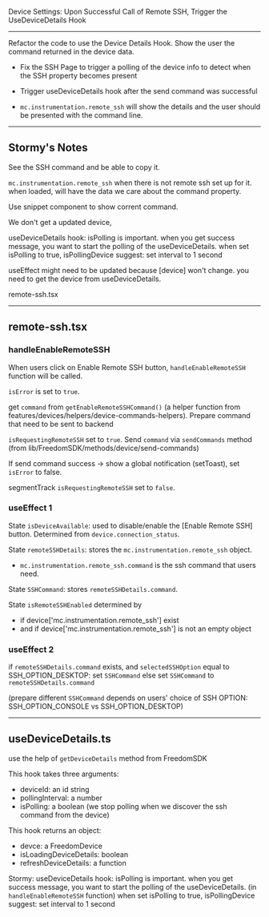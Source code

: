 Device Settings: Upon Successful Call of Remote SSH, Trigger the UseDeviceDetails Hook

-----
Refactor the code to use the Device Details Hook. Show the user the command returned in the device data.

-   Fix the SSH Page to trigger a polling of the device info to detect when the SSH property becomes present
    
-   Trigger useDeviceDetails hook after the send command was successful
    
-   `mc.instrumentation.remote_ssh` will show the details and the user should be presented with the command line.
---
## Stormy's Notes
See the SSH command and be able to copy it.

`mc.instrumentation.remote_ssh`
when there is not remote ssh set up for it.
when loaded, will have the data
we care about the command property.

Use snippet component to show corrent command.

We don't get a updated device, 

useDeviceDetails hook: isPolling is important.
when you get success message, you want to start the polling of the useDeviceDetails.
when set isPolling to true, 
isPollingDevice
suggest: set interval to 1 second

useEffect might need to be updated because [device] won't change.
you need to get the device from useDeviceDetails.

remote-ssh.tsx

----

## remote-ssh.tsx
### handleEnableRemoteSSH
When users click on Enable Remote SSH button, `handleEnableRemoteSSH` function will be called.

`isError` is set to `true`.

get `command` from `getEnableRemoteSSHCommand()` (a helper function from features/devices/helpers/device-commands-helpers). Prepare command that need to be sent to backend


`isRequestingRemoteSSH` set to `true`.
Send `command` via `sendCommands` method (from lib/FreedomSDK/methods/device/send-commands)

If send command success -> show a global notification (setToast), set `isError` to false.

segmentTrack
`isRequestingRemoteSSH` set to `false`.

### useEffect 1
State `isDeviceAvailable`: used to disable/enable the [Enable Remote SSH] button. Determined from `device.connection_status`.

State `remoteSSHDetails`: stores the `mc.instrumentation.remote_ssh` object.
- `mc.instrumentation.remote_ssh.command` is the ssh command that users need.

State `SSHCommand`: stores `remoteSSHDetails.command`. 

State `isRemoteSSHEnabled` determined by 
- if device['mc.instrumentation.remote_ssh'] exist
- and if device['mc.instrumentation.remote_ssh']  is not an empty object


### useEffect 2
if `remoteSSHDetails.command` exists, and `selectedSSHOption` equal to SSH_OPTION_DESKTOP: set `SSHCommand` 
else
set `SSHCommand` to `remoteSSHDetails.command` 

(prepare different `SSHCommand` depends on users' choice of SSH OPTION: SSH_OPTION_CONSOLE vs SSH_OPTION_DESKTOP)



----
## useDeviceDetails.ts
use the help of `getDeviceDetails` method from FreedomSDK

This hook takes three arguments:
- deviceId: an id string
- pollingInterval: a number
- isPolling: a boolean (we stop polling when we discover the ssh command from the device)

This hook returns an object:
- devce: a FreedomDevice
- isLoadingDeviceDetails: boolean
- refreshDeviceDetails: a function

Stormy: 
useDeviceDetails hook: isPolling is important.
when you get success message, you want to start the polling of the useDeviceDetails. (in `handleEnableRemoteSSH` function)
when set isPolling to true, 
isPollingDevice
suggest: set interval to 1 second